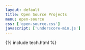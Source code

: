 ```yaml
---
layout: default
title: Open Source Projects
menu: open-source
css: ['open-source.css']
javascript: ['underscore-min.js']
---
```

{% include tech.html %}